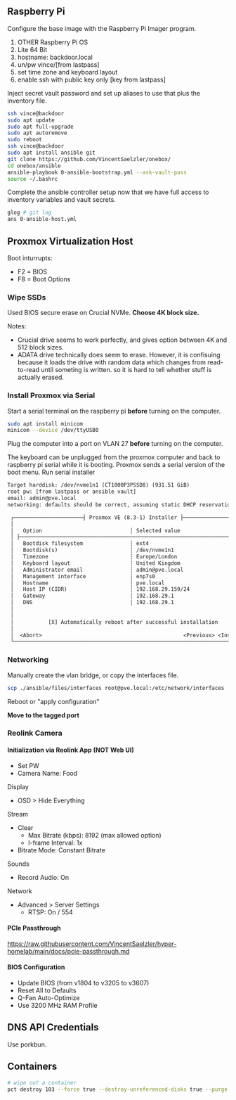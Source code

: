 ## Raspberry Pi

Configure the base image with the Raspberry Pi Imager program.

1. OTHER Raspberry Pi OS
1. Lite 64 Bit
1. hostname: backdoor.local
1. un/pw vince/[from lastpass]
1. set time zone and keyboard layout
1. enable ssh with public key only [key from lastpass]

Inject secret vault password and set up aliases to use that plus the inventory file.

```sh
ssh vince@backdoor
sudo apt update
sudo apt full-upgrade
sudo apt autoremove
sudo reboot
ssh vince@backdoor
sudo apt install ansible git
git clone https://github.com/VincentSaelzler/onebox/
cd onebox/ansible
ansible-playbook 0-ansible-bootstrap.yml --ask-vault-pass
source ~/.bashrc
```

Complete the ansible controller setup now that we have full access to inventory variables and vault secrets.

```sh
glog # git log
ans 0-ansible-host.yml
```





## Proxmox Virtualization Host

Boot inturrupts:

* F2 = BIOS
* F8 = Boot Options

### Wipe SSDs

Used BIOS secure erase on Crucial NVMe. **Choose 4K block size.**

Notes:

* Crucial drive seems to work perfectly, and gives option between 4K and 512 block sizes.
* ADATA drive technically does seem to erase. However, it is confisuing because it loads the drive with random data which changes from read-to-read until someting is written. so it is hard to tell whether stuff is actually erased.

### Install Proxmox via Serial

Start a serial terminal on the raspberry pi **before** turning on the computer.

```sh
sudo apt install minicom
minicom --device /dev/ttyUSB0
```

Plug the computer into a port on VLAN 27 **before** turning on the computer.

The keyboard can be unplugged from the proxmox computer and back to raspberry pi serial while it is booting. Proxmox sends a serial version of the boot menu. Run serial installer

```txt
Target harddisk: /dev/nvme1n1 (CT1000P3PSSD8) (931.51 GiB)
root pw: [from lastpass or ansible vault]
email: admin@pve.local
networking: defaults should be correct, assuming static DHCP reservation is configured

 ┌──────────────────────┤ Proxmox VE (8.3-1) Installer ├──────────────────────┐
 │                                                                            │
 │   Option                            ┆ Selected value                       │
 │ ├────────────────────────────────────────────────────────────────────────┤ │
 │   Bootdisk filesystem               ┆ ext4                                 │
 │   Bootdisk(s)                       ┆ /dev/nvme1n1                         │
 │   Timezone                          ┆ Europe/London                        │
 │   Keyboard layout                   ┆ United Kingdom                       │
 │   Administrator email               ┆ admin@pve.local                      │
 │   Management interface              ┆ enp7s0                               │
 │   Hostname                          ┆ pve.local                            │
 │   Host IP (CIDR)                    ┆ 192.168.29.159/24                    │
 │   Gateway                           ┆ 192.168.29.1                         │
 │   DNS                               ┆ 192.168.29.1                         │
 │                                                                            │
 │                                                                            │
 │           [X] Automatically reboot after successful installation           │
 │                                                                            │
 │  <Abort>                                             <Previous> <Install>  │
 └────────────────────────────────────────────────────────────────────────────┘
```

### Networking

Manually create the vlan bridge, or copy the interfaces file.

```sh
scp ./ansible/files/interfaces root@pve.local:/etc/network/interfaces
```

Reboot or "apply configuration"

**Move to the tagged port**

### Reolink Camera

#### Initialization via Reolink App (NOT Web UI)

* Set PW
* Camera Name: Food

Display

* OSD > Hide Everything

Stream

* Clear
  + Max Bitrate (kbps): 8192 (max allowed option)
  + I-frame Interval: 1x
* Bitrate Mode: Constant Bitrate

Sounds

* Record Audio: On

Network

* Advanced > Server Settings
  + RTSP: On / 554


#### PCIe Passthrough

<https://raw.githubusercontent.com/VincentSaelzler/hyper-homelab/main/docs/pcie-passthrough.md>

#### BIOS Configuration

* Update BIOS (from v1804 to v3205 to v3607)
* Reset All to Defaults
* Q-Fan Auto-Optimize
* Use 3200 MHz RAM Profile

## DNS API Credentials

Use porkbun.


## Containers

```sh
# wipe out a container
pct destroy 103 --force true --destroy-unreferenced-disks true --purge true
```